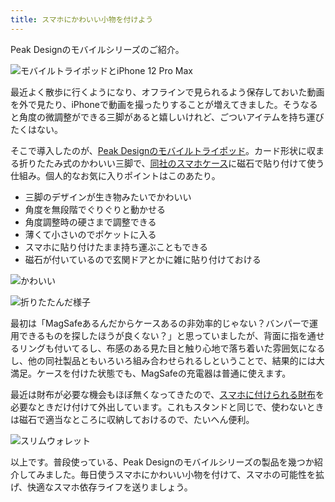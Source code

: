 ```yaml
---
title: スマホにかわいい小物を付けよう
---
```

Peak Designのモバイルシリーズのご紹介。

![](https://lh6.googleusercontent.com/2lI_MGRSGwxEPY2fHoYI1lJjw8vLS8J5i6uw_aF-QxIdEiyL8V0aith_FI40KvMCOHIYobbj_0HXBdNF_bIZxpPe_rdi-zgjuSrs2NVvZNd6DtvBnXmL694UjYmmfVZwJj4IpmCQzNtuPtv7ojunqA "モバイルトライポッドとiPhone 12 Pro Max")

最近よく散歩に行くようになり、オフラインで見られるよう保存しておいた動画を外で見たり、iPhoneで動画を撮ったりすることが増えてきました。そうなると角度の微調整ができる三脚があると嬉しいけれど、ごついアイテムを持ち運びたくはない。

そこで導入したのが、[Peak Designのモバイルトライポッド](https://www.amazon.co.jp/dp/B09FRZPLL3)。カード形状に収まる折りたたみ式のかわいい三脚で、[同社のスマホケース](https://www.amazon.co.jp/dp/B09FP3HP7Z?)に磁石で貼り付けて使う仕組み。個人的なお気に入りポイントはこのあたり。

*   三脚のデザインが生き物みたいでかわいい
*   角度を無段階でぐりぐりと動かせる
*   角度調整時の硬さまで調整できる
*   薄くて小さいのでポケットに入る
*   スマホに貼り付けたまま持ち運ぶこともできる
*   磁石が付いているので玄関ドアとかに雑に貼り付けておける

![](https://lh5.googleusercontent.com/AXQG5XmHfN7ftkRVHtZBpOcMwm3DXeaBvp_Sqk3gemcRLo1bMiLoEcU-zUnqXgf6yo96HdDGomWkC2kXMcnGiu68K1n-6utoFVfOcQ7SjVR9-rxWRqrrdS39a84kweSxlzJhcCbJgl-sdHxSP-DQ4Q "かわいい")

![](https://lh3.googleusercontent.com/4jHFnIZp6rLBat_oG49VuKuW1KVrGldbscUBKIN02jVL4tojpMGiocBNLQqgc5AYeAfrcvsGGC94MUZM6e_bPEAKnqzI50c1mMS3A6LUjLBVjgnF4PQnGau8_d_jdN2AwtIo8HqDdXrh0tamNCEBtw "折りたたんだ様子")

最初は「MagSafeあるんだからケースあるの非効率的じゃない？バンパーで運用できるものを探したほうが良くない？」と思っていましたが、背面に指を通せるリングも付いてるし、布感のある見た目と触り心地で落ち着いた雰囲気になるし、他の同社製品ともいろいろ組み合わせられるしということで、結果的には大満足。ケースを付けた状態でも、MagSafeの充電器は普通に使えます。

最近は財布が必要な機会もほぼ無くなってきたので、[スマホに付けられる財布](https://www.amazon.co.jp/dp/B09FSGW671)を必要なときだけ付けて外出しています。これもスタンドと同じで、使わないときは磁石で適当なところに収納しておけるので、たいへん便利。

![](https://lh6.googleusercontent.com/bVuT2ORqxbauuOyXWO_J8HSf5Th6OGT41waOf6yLW-JIHS0ZxwjOEVqgLwTbobKVNyIw1EDOmUM1C3zlwJ4cZrT_8IIBwtFybU1cGOPGcakKwmCk0ptbwRnyR4I-q_nU7Ys2eWCldXYbGP8mpsSDuA "スリムウォレット")

以上です。普段使っている、Peak Designのモバイルシリーズの製品を幾つか紹介してみました。毎日使うスマホにかわいい小物を付けて、スマホの可能性を拡げ、快適なスマホ依存ライフを送りましょう。
